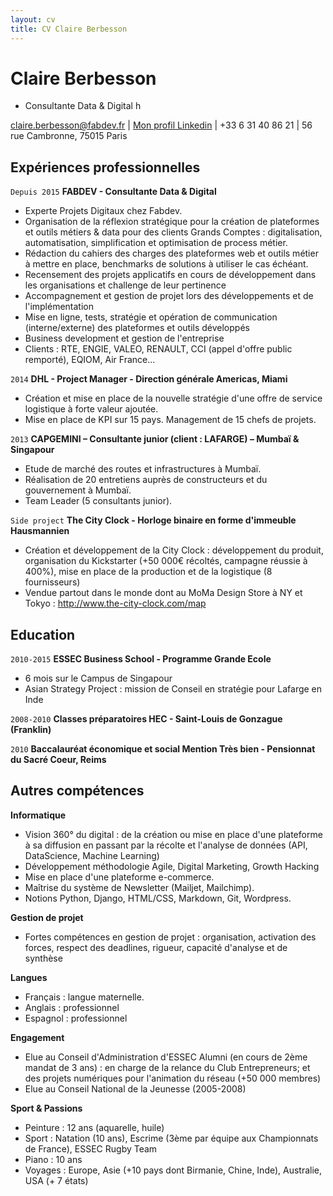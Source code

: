 ```yaml
---
layout: cv
title: CV Claire Berbesson
---
```

# Claire Berbesson

- Consultante Data & Digital h

<div id="webaddress">
<a href="claire.berbesson@fabdev.fr">claire.berbesson@fabdev.fr</a>
| <a href="https://www.linkedin.com/in/claire-berbesson-86ba1339/">Mon profil Linkedin</a> | +33 6 31 40 86 21 | 56 rue Cambronne, 75015 Paris
</div>

## Expériences professionnelles

`Depuis 2015`
__FABDEV - Consultante Data & Digital__
- Experte Projets Digitaux chez Fabdev.
- Organisation de la réflexion stratégique pour la création de plateformes et outils métiers & data pour des clients Grands     Comptes : digitalisation, automatisation, simplification et optimisation de process métier.
- Rédaction du cahiers des charges des plateformes web et outils métier à mettre en place, benchmarks de solutions à utiliser   le cas échéant.
- Recensement des projets applicatifs en cours de développement dans les organisations et challenge de leur pertinence
- Accompagnement et gestion de projet lors des développements et de l'implémentation
- Mise en ligne, tests, stratégie et opération de communication (interne/externe) des plateformes et outils développés
- Business development et gestion de l'entreprise
- Clients : RTE, ENGIE, VALEO, RENAULT, CCI (appel d'offre public remporté), EQIOM, Air France...

`2014`
__DHL - Project Manager - Direction générale Americas, Miami__
- Création et mise en place de la nouvelle stratégie d'une offre de service logistique à forte valeur ajoutée.
- Mise en place de KPI sur 15 pays. Management de 15 chefs de projets.

`2013`
__CAPGEMINI – Consultante junior (client : LAFARGE) – Mumbaï & Singapour__
- Etude de marché des routes et infrastructures à Mumbaï.
- Réalisation de 20 entretiens auprès de constructeurs et du gouvernement à Mumbaï.
- Team Leader (5 consultants junior).

`Side project`
__The City Clock - Horloge binaire en forme d'immeuble Hausmannien__
- Création et développement de la City Clock : développement du produit, organisation du Kickstarter (+50 000€ récoltés,         campagne réussie à 400%), mise en place de la production et de la logistique (8 fournisseurs)
- Vendue partout dans le monde dont au MoMa Design Store à NY et Tokyo : http://www.the-city-clock.com/map

## Education

`2010-2015`
__ESSEC Business School - Programme Grande Ecole__
- 6 mois sur le Campus de Singapour
- Asian Strategy Project : mission de Conseil en stratégie pour Lafarge en Inde

`2008-2010`
__Classes préparatoires HEC - Saint-Louis de Gonzague (Franklin)__

`2010`
__Baccalauréat économique et social Mention Très bien - Pensionnat du Sacré Coeur, Reims__

## Autres compétences

__Informatique__
- Vision 360° du digital : de la création ou mise en place d'une plateforme à sa diffusion en passant par la récolte et         l'analyse de données (API, DataScience, Machine Learning)
- Développement méthodologie Agile, Digital Marketing, Growth Hacking
- Mise en place d'une plateforme e-commerce.
- Maîtrise du système de Newsletter (Mailjet, Mailchimp).
- Notions Python, Django, HTML/CSS, Markdown, Git, Wordpress.

__Gestion de projet__
- Fortes compétences en gestion de projet : organisation, activation des forces, respect des deadlines, rigueur, capacité       d'analyse et de synthèse

__Langues__
- Français : langue maternelle.
- Anglais : professionnel
- Espagnol : professionnel

__Engagement__
- Elue au Conseil d'Administration d'ESSEC Alumni (en cours de 2ème mandat de 3 ans) : en charge de
la relance du Club Entrepreneurs; et des projets numériques pour l'animation du réseau (+50
000 membres)
- Elue au Conseil National de la Jeunesse (2005-2008)

__Sport & Passions__
- Peinture : 12 ans (aquarelle, huile)
- Sport : Natation (10 ans), Escrime (3ème par équipe aux Championnats de France), ESSEC Rugby Team
- Piano : 10 ans
- Voyages : Europe, Asie (+10 pays dont Birmanie, Chine, Inde), Australie, USA (+ 7 états)

<!-- ### Footer

Last updated: July 2019 -->


